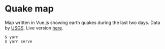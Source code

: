 # Quake map

Map written in Vue.js showing earth quakes during the last two days. Data by [USGS](https://earthquake.usgs.gov/fdsnws/event/1/).
Live version [here](https://quakemap.henrikfogelberg.com).

````
$ yarn
$ yarn serve
````